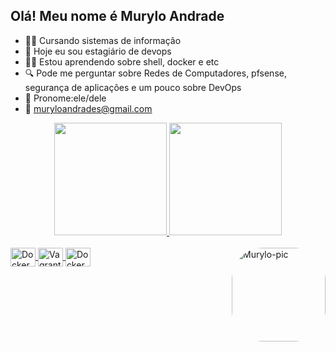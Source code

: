 ## Olá! Meu nome é Murylo Andrade

- 🧑‍🎓 Cursando sistemas de informação
- 👜 Hoje eu sou estagiário de devops
- ✍🏻 Estou aprendendo sobre shell, docker e etc
- 🔍 Pode me perguntar sobre Redes de Computadores, pfsense, segurança de aplicações e um pouco sobre DevOps
- 📎 Pronome:ele/dele
- 📧 muryloandrades@gmail.com

<div align="center">
  <a href="https://github.com/muryloandrade">
  <img height="180em" src="https://github-readme-stats.vercel.app/api?username=muryloandrade&show_icons=true&theme=dark&include_all_commits=true&count_private=true"/>
  <img height="180em" src="https://github-readme-stats.vercel.app/api/top-langs/?username=muryloandrade&layout=compact&langs_count=7&theme=dark"/>
</div>
  

  
  <div style="display: inline_block"><br>
  

  <img align="center" alt="Docker" height="30" width="40" src="https://cdn.jsdelivr.net/gh/devicons/devicon/icons/docker/docker-original-wordmark.svg">
    
  <img align="center" alt="Vagrant" height="30" width="40" src="https://cdn.jsdelivr.net/gh/devicons/devicon/icons/vagrant/vagrant-original.svg">
 
  <img align="center" alt="Docker" height="30" width="40" src="https://cdn.jsdelivr.net/gh/devicons/devicon/icons/docker/docker-original-wordmark.svg">
  <img align="right" alt="Murylo-pic" height="150" style="border-radius:50px;" src="https://pbs.twimg.com/profile_images/1439953850471911426/s4pE9SYa_400x400.jpg">
</div>
